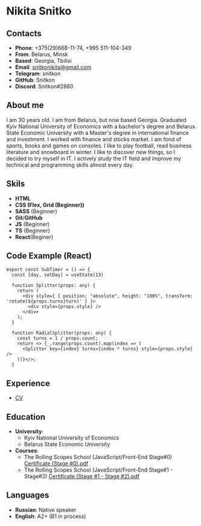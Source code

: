 # Nikita Snitko
## Contacts
* __Phone__: +375(29)668-11-74, +995 511-104-349
* __From__: Belarus, Minsk
* __Based__: Georgia, Tbilisi
* __Email__: snitkonikita@gmail.com
* __Telegram__: snitkon
* __GitHub__: Snitkon
* __Discord__: Snitkon#2880
## About me
I am 30 years old. I am from Belarus, but now based Georgia. Graduated Kyiv National University of Economics with a bachelor's degree and Belarus State Economic University with a Master's degree in international finance and investment. I worked with finance and stocks market. I am fond of sports, books and games on consoles. I like to play football, read business literature and snowboard in winter. I like to discover new things, so I decided to try myself in IT. I actively study the IT field and improve my technical and programming skills almost every day.
## Skils
* __HTML__
* __CSS (Flex, Grid (Beginner))__
* __SASS__ (Beginner)
* __Git__/__GitHub__
* __JS__ (Beginner)
* __TS__ (Beginner)
* __React__(Beginer)
## Code Example (React)
```
export const SubTimer = () => {
  const [day, setDay] = useState(13)

  function Splitter(props: any) {
    return (
      <div style={ { position: "absolute", height: "100%", transform: 'rotate(${props.turns}turn)' } }>
        <div style={props.style} />
      </div>
    );
  }

  function RadialSplitter(props: any) {
    const turns = 1 / props.count;
    return <> {_.range(props.count).map(index => (
      <Splitter key={index} turns={index * turns} style={props.style} />
    ))}</>;
  }
```
## Experience
* [CV](https://snitkon.github.io/rsschool-cv/cv "My CV")
## Education
* __University__:
    + Kyiv National University of Economics
    + Belarus State Economic University
* __Сourses__:
    + The Rolling Scopes School (JavaScript/Front-End Stage#0)
      [Certificate (Stage #0).pdf](https://github.com/Snitkon/rsschool-cv/files/10228812/Certificate.Stage.0.pdf)
    + The Rolling Scopes School (JavaScript/Front-End Stage#1 - Stage#2)
      [Certificate (Stage #1 - Stage #2).pdf](https://github.com/Snitkon/rsschool-cv/files/10228823/Certificate.Stage.1.-.Stage.2.pdf)
## Languages
* __Russian__: Native speaker
* __English__: A2+ (B1 in process)
